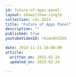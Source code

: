 ```yaml
---
id: future-of-apps-panel
layout: shows/show-single
collection: cds-2014
title: "Future of Apps Panel"
description: ""
published: true
youtubeVideoID: rKzmcKh5Zkk

date: 2014-11-21 10:00:00
article:
  written_on: 2015-02-24
  updated_on: 2015-02-24

---
```

